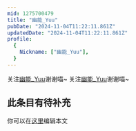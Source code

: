 ```yaml
---
mid: 1275700479
title: "幽能_Yuu"
pubDate: "2024-11-04T11:22:11.861Z"
updatedDate: "2024-11-04T11:22:11.861Z"
profile:
  {
    Nickname: ["幽能_Yuu"],
  }
---
```


关注[幽能_Yuu](https://space.bilibili.com/1275700479)谢谢喵~ 关注[幽能_Yuu](https://space.bilibili.com/1275700479)谢谢喵~

## 此条目有待补充
你可以在[这里](https://github.com/Yuhanawa/VTuber.ICU-Content/edit/master/v/幽能_Yuu/index.md)编辑本文
